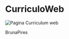 # CurriculoWeb
![Pagina Curriculum web](https://user-images.githubusercontent.com/106245486/203193727-fbb11b9a-cdef-4b0b-a45c-6fa856141d6d.png)

 BrunaPires
